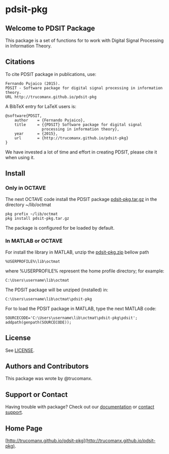 # pdsit-pkg

## Welcome to PDSIT Package
This package is a set of functions for to work with Digital Signal Processing 
in Information Theory.

## Citations
To cite PDSIT package in publications, use:

	Fernando Pujaico (2015).
	PDSIT - Software package for digital signal processing in information theory.
	URL http://trucomanx.github.io/pdsit-pkg

A BibTeX entry for LaTeX users is:

	@software{PDSIT,
		author    = {Fernando Pujaico},
		title     = {{PDSIT} Software package for digital signal 
					processing in information theory},
		year      = {2015},
		url       = {http://trucomanx.github.io/pdsit-pkg}
	}

We have invested a lot of time and effort in creating PDSIT, please cite it
when using it.

## Install

### Only in OCTAVE
The next OCTAVE code install the PDSIT package 
[pdsit-pkg.tar.gz](https://github.com/trucomanx/pdsit-pkg/archive/master.tar.gz)
in the directory ~/lib/octmat

	pkg prefix ~/lib/octmat
	pkg install pdsit-pkg.tar.gz

The package is configured for be loaded by default.

### In MATLAB or OCTAVE
For install the library in MATLAB, unzip the 
[pdsit-pkg.zip](https://github.com/trucomanx/pdsit-pkg/archive/master.zip) bellow path

	%USERPROFILE%\lib\octmat

where %USERPROFILE% represent the home profile directory; for example: 

	C:\Users\username\lib\octmat

The PDSIT package will be unziped (installed) in:

	C:\Users\username\lib\octmat\pdsit-pkg

For to load the PDSIT package in MATLAB, type the next MATLAB code:

	SOURCECODE='C:\Users\username\lib\octmat\pdsit-pkg\pdsit';
	addpath(genpath(SOURCECODE));

## License
See [LICENSE](https://github.com/trucomanx/pdsit-pkg/blob/master/COPYING).

## Authors and Contributors
This package was wrote by @trucomanx.

## Support or Contact
Having trouble with package? Check out our 
[documentation](https://github.com/trucomanx/pdsit-pkg/tree/master/doc) or 
[contact support](https://github.com/trucomanx).

## Home Page
[http://trucomanx.github.io/pdsit-pkg](http://trucomanx.github.io/pdsit-pkg).


